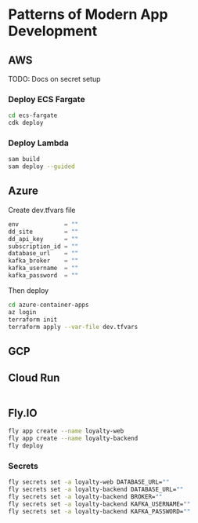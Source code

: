 # Patterns of Modern App Development

## AWS

TODO: Docs on secret setup

### Deploy ECS Fargate

```sh
cd ecs-fargate
cdk deploy
```

### Deploy Lambda

```sh
sam build
sam deploy --guided
```

## Azure

Create dev.tfvars file

```tf
env             = ""
dd_site         = ""
dd_api_key      = ""
subscription_id = ""
database_url    = ""
kafka_broker    = ""
kafka_username  = ""
kafka_password  = ""
```

Then deploy

```sh
cd azure-container-apps
az login
terraform init
terraform apply --var-file dev.tfvars
```

## GCP

## Cloud Run

```sh

```

## Fly.IO

```sh
fly app create --name loyalty-web
fly app create --name loyalty-backend
fly deploy
```

### Secrets

```sh
fly secrets set -a loyalty-web DATABASE_URL=""
fly secrets set -a loyalty-backend DATABASE_URL=""
fly secrets set -a loyalty-backend BROKER=""
fly secrets set -a loyalty-backend KAFKA_USERNAME=""
fly secrets set -a loyalty-backend KAFKA_PASSWORD=""
```
